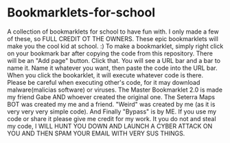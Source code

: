 # Bookmarklets-for-school
A collection of bookmarklets for school to have fun with. I only made a few of these, so FULL CREDIT OT THE OWNERS.
These epic bookmarklets will make you the cool kid at school. :)
To make a bookmarklet, simply right click on your bookmark bar after copying the code from this repository.
There will be an "Add page" button. Click that. You will see a URL bar and a bar to name it. Name it whatever you want, then paste the code into the URL bar.
When you click the bookarklet, it will execute whatever code is there. Please be careful when executing other's code, for it may download malware(malicias software) or viruses. The Master Bookmarklet 2.0 is made my friend Gabe AND whoever created the original one. The Seterra Maps BOT was created my me and a friend. "Weird" was created by me (as it is very very very simple code). And Finally "Bypass" is by ME. If you use my code or share it please give me credit for my work. It you do not and steal my code, I WILL HUNT YOU DOWN AND LAUNCH A CYBER ATTACK ON YOU AND THEN SPAM YOUR EMAIL WITH VERY SUS THINGS.
